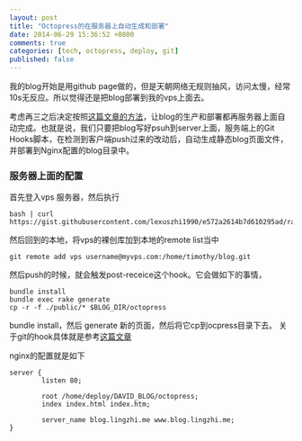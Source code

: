 ```yaml
---
layout: post
title: "Octopress的在服务器上自动生成和部署"
date: 2014-06-29 15:36:52 +0800
comments: true
categories: [tech, octopress, deploy, git]
published: false
---
```


我的blog开始是用github page做的，但是天朝网络无规则抽风，访问太慢，经常10s无反应。所以觉得还是把blog部署到我的vps上面去。

考虑再三之后决定按照[这篇文章的方法](http://www.xiaozhou.net/octopress-auto-generate-and-deploy-2013-08-15.html)，让blog的生产和部署都再服务器上面自动完成。也就是说，我们只要把blog写好psuh到server上面，服务端上的Git Hooks脚本，在检测到客户端push过来的改动后，自动生成静态blog页面文件，并部署到Nginx配置的blog目录中。

### 服务器上面的配置

<!-- more -->

首先登入vps 服务器，然后执行

```
bash | curl https://gist.githubusercontent.com/lexuszhi1990/e572a2614b7d610295ad/raw/077b0abdf6479d06bfa3ecabb846f3d9e57e33a6/octopress_setup.sh
```

然后回到的本地，将vps的裸创库加到本地的remote list当中

```
git remote add vps username@myvps.com:/home/timothy/blog.git
```

然后push的时候，就会触发post-receice这个hook。它会做如下的事情，

```
bundle install
bundle exec rake generate
cp -r -f ./public/* $BLOG_DIR/octopress
```

bundle install，然后 generate 新的页面，然后将它cp到ocpress目录下去。
关于git的hook具体就是参考[这篇文章](http://gitbook.liuhui998.com/5_8.html)

nginx的配置就是如下

```
server {
        listen 80;

        root /home/deploy/DAVID_BLOG/octopress;
        index index.html index.htm;

        server_name blog.lingzhi.me www.blog.lingzhi.me;
}
```
